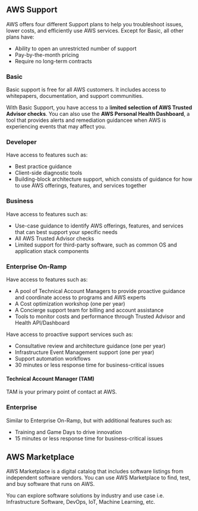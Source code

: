 ## AWS Support

AWS offers four different Support plans to help you troubleshoot issues, lower costs, and efficiently use AWS services. Except for Basic, all other plans have:

- Ability to open an unrestricted number of support
- Pay-by-the-month pricing
- Require no long-term contracts

### Basic

Basic support is free for all AWS customers. It includes access to whitepapers, documentation, and support communities.

With Basic Support, you have access to a l**imited selection of AWS Trusted Advisor checks**. You can also use the **AWS Personal Health Dashboard**, a tool that provides alerts and remediation guidancee when AWS is experiencing events that may affect you.

### Developer

Have access to features such as:

- Best practice guidance
- Client-side diagnostic tools
- Building-block architecture support, which consists of guidance for how to use AWS offerings, features, and services together

### Business

Have access to features such as:

- Use-case guidance to identify AWS offerings, features, and services that can best support your specific needs
- All AWS Trusted Advisor checks
- Limited support for third-party software, such as common OS and application stack components

### Enterprise On-Ramp

Have access to features such as:

- A pool of Technical Account Managers to provide proactive guidance and coordinate access to programs and AWS experts
- A Cost optimization workshop (one per year)
- A Concierge support team for billing and account assistance
- Tools to monitor costs and performance through Trusted Advisor and Health API/Dashboard

Have access to proactive support services such as:

- Consultative review and architecture guidance (one per year)
- Infrastructure Event Management support (one per year)
- Support automation workflows
- 30 minutes or less response time for business-critical issues

#### Technical Account Manager (TAM)

TAM is your primary point of contact at AWS.

### Enterprise

Similar to Enterprise On-Ramp, but with additional features such as:

- Training and Game Days to drive innovation
- 15 minutes or less response time for business-critical issues

## AWS Marketplace

AWS Marketplace is a digital catalog that includes software listings from independent software vendors. You can use AWS Marketplace to find, test, and buy software that runs on AWS.

You can explore software solutions by industry and use case i.e. Infrastructure Software, DevOps, IoT, Machine Learning, etc.
